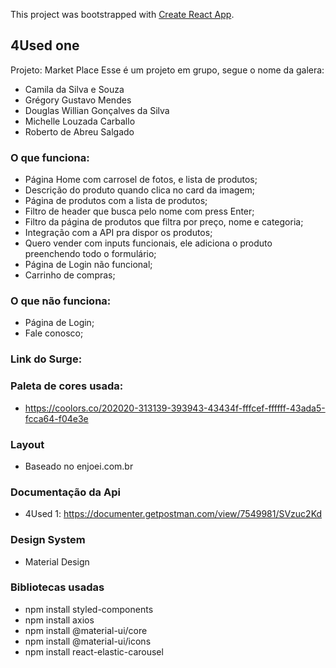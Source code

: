This project was bootstrapped with [Create React App](https://github.com/facebook/create-react-app).

## 4Used one

Projeto: Market Place
Esse é um projeto em grupo, segue o nome da galera:
 
 - Camila da Silva e Souza
  - Grégory Gustavo Mendes
  - Douglas Willian Gonçalves da Silva
  - Michelle Louzada Carballo
  - Roberto de Abreu Salgado

### O que funciona:

- Página Home com carrosel de fotos, e lista de produtos;
- Descrição do produto quando clica no card da imagem;
- Página de produtos com a lista de produtos;
- Filtro de header que busca pelo nome com press Enter;
- Filtro da página de produtos que filtra por preço, nome e categoria;
- Integração com a API pra dispor os produtos;
- Quero vender com inputs funcionais, ele adiciona o produto preenchendo todo o formulário;
- Página de Login não funcional;
- Carrinho de compras;

### O que não funciona:

- Página de Login;
- Fale conosco;

### Link do Surge:


### Paleta de cores usada:

- https://coolors.co/202020-313139-393943-43434f-fffcef-ffffff-43ada5-fcca64-f04e3e

### Layout

- Baseado no enjoei.com.br

### Documentação da Api

- 4Used 1:  https://documenter.getpostman.com/view/7549981/SVzuc2Kd

### Design System

- Material Design

### Bibliotecas usadas

- npm install styled-components
- npm install axios
- npm install @material-ui/core
- npm install @material-ui/icons
- npm install react-elastic-carousel

